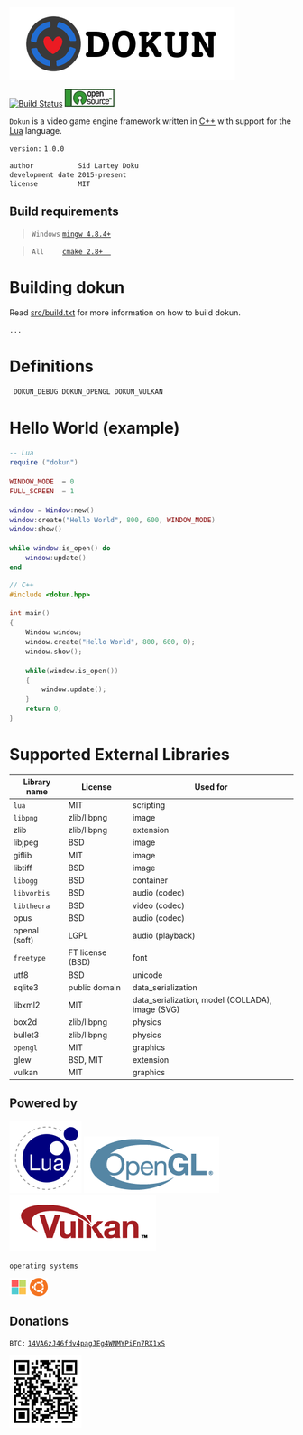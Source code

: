 ![dokun logo](res/icon/Dokun_text_logo.png "Dokun-logo") <!-- res/icon/Dokun-logo_128x128.png -->


[![Build Status](https://travis-ci.com/sidtheprince/dokun.svg?branch=master)](https://travis-ci.com/sidtheprince/dokun) [![alt text](res/icon/open_source_button.png)](https://opensource.org/licenses/MIT "Open Source")

`Dokun` is a video game engine framework written in [C++](https://en.wikipedia.org/wiki/C%2B%2B) with support
for the [Lua](https://www.lua.org/) language.

`version:`         `1.0.0`

```
author           Sid Lartey Doku
development date 2015-present
license          MIT
```

## Build requirements
> `Windows` [`mingw 4.8.4+`](http://www.mingw.org/)

> `All    ` [`cmake 2.8+  `](https://cmake.org/download/)</a>

 
# Building dokun
Read <a href="https://github.com/sidtheprince/dokun/blob/master/src/build.txt">src/build.txt</a> for more information on how to build dokun.
```sh
...
```

# Definitions
```sh
 DOKUN_DEBUG DOKUN_OPENGL DOKUN_VULKAN 
``` 

# Hello World (example)
```lua
-- Lua
require ("dokun")

WINDOW_MODE  = 0
FULL_SCREEN  = 1

window = Window:new()
window:create("Hello World", 800, 600, WINDOW_MODE)
window:show()

while window:is_open() do 
    window:update()
end
```
```cpp
// C++
#include <dokun.hpp>

int main()
{
    Window window;
    window.create("Hello World", 800, 600, 0);
    window.show();  
    
	while(window.is_open())
	{
		window.update();      
	}
	return 0;
}
```

# Supported External Libraries
|      Library name      |             License                  |         Used for                                      |
|------------------------|--------------------------------------|-------------------------------------------------------|
| `lua`                  | MIT                                  | scripting                                             |
| `libpng`               | zlib/libpng                          | image                                                 |
| zlib                   | zlib/libpng                          | extension                                             |
| libjpeg                | BSD                                  | image                                                 |
| giflib                 | MIT                                  | image                                                 |
| libtiff                | BSD                                  | image                                                 |
| `libogg`               | BSD                                  | container                                             |
| `libvorbis`            | BSD                                  | audio (codec)                                         |
| `libtheora`            | BSD                                  | video (codec)                                         |
| opus                   | BSD                                  | audio (codec)                                         |
| openal (soft)          | LGPL                                 | audio (playback)                                      |
| `freetype`             | FT license (BSD)                     | font                                                  |
| utf8                   | BSD                                  | unicode                                               |
| sqlite3                | public domain                        | data_serialization                                    |
| libxml2                | MIT                                  | data_serialization, model (COLLADA), image (SVG)      |
| box2d                  | zlib/libpng                          | physics                                               |
| bullet3                | zlib/libpng                          | physics                                               |
| `opengl`               | MIT                                  | graphics                                              |
| glew                   | BSD, MIT                             | extension                                             |
| vulkan                 | MIT                                  | graphics                                              |


## Powered by ##
<a href="https://www.lua.org/" target="blank"><img src="res/icon/lua-128x128.png"></a>
<a href="https://www.opengl.org/" target="_blank"><img src="res/icon/OpenGL_100px_June16.png"></a>
<a href="https://www.khronos.org/vulkan/" target="_blank"><img src="res/icon/Vulkan_100px_Mar15.png"></a>

`operating systems`

<a href="https://www.microsoft.com/en-us/windows" target="_blank"><img src="res/icon/windows-orig.png" title="Windows" width="32"></img></a>         <a href="http://www.ubuntu.com/" target="_blank"><img src="res/icon/ubuntu.png" width="32" title="Ubuntu"></img></a>  
<!-- <a href="https://www.apple.com/osx/"><img src="res/icon/mac.png" width="32"></img></a>   <a href="https://www.android.com/"><img src="res/icon/android.png" width="32"></img></a>  <a href="https://www.apple.com/ios/"><img src="res/icon/apple.png" width="32"></img></a>
-->

## Donations ##

`BTC:`
[`14VA6zJ46fdv4pagJEg4WNMYPiFn7RX1xS`](https://www.blockchain.com/btc/address/14VA6zJ46fdv4pagJEg4WNMYPiFn7RX1xS)

<a href="https://www.blockchain.com/btc/address/14VA6zJ46fdv4pagJEg4WNMYPiFn7RX1xS" target="_blank"><img src="res/icon/btc_addr.png" title="Donate_BTC" width="128"></img></a>

